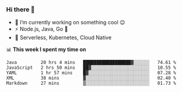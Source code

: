 ### Hi there 👋

<!--
**nodejh/nodejh** is a ✨ _special_ ✨ repository because its `README.md` (this file) appears on your GitHub profile.

Here are some ideas to get you started:

- 🔭 I’m currently working on ...
- 🌱 I’m currently learning ...
- 👯 I’m looking to collaborate on ...
- 🤔 I’m looking for help with ...
- 💬 Ask me about ...
- 📫 How to reach me: ...
- 😄 Pronouns: ...
- ⚡ Fun fact: ...
-->

- 🔭 I’m currently working on something cool :wink:
- ⚡ Node.js, Java, Go :thought_balloon:
- 🤖 Serverless, Kubernetes, Cloud Native

📊 **This week I spent my time on**

<!--START_SECTION:waka-->
```text
Java         20 hrs 4 mins   ██████████████████▓░░░░░░   74.61 % 
JavaScript   2 hrs 50 mins   ██▓░░░░░░░░░░░░░░░░░░░░░░   10.55 % 
YAML         1 hr 57 mins    █▓░░░░░░░░░░░░░░░░░░░░░░░   07.28 % 
XML          38 mins         ▓░░░░░░░░░░░░░░░░░░░░░░░░   02.40 % 
Markdown     27 mins         ▒░░░░░░░░░░░░░░░░░░░░░░░░   01.73 % 
```
<!--END_SECTION:waka-->


<!--
:traffic_light: **Visitors**

![visitors](https://visitor-badge.glitch.me/badge?page_id=nodejh.nodejh)
-->
